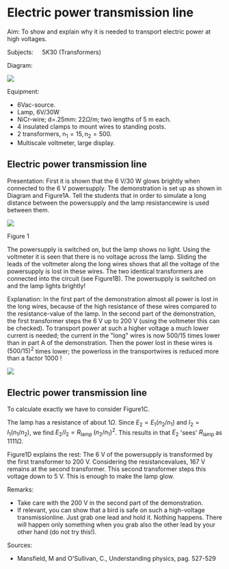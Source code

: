 # Electric power transmission line 

Aim: To show and explain why it is needed to transport electric power at high voltages.

Subjects: $\quad 5 K 30$ (Transformers)

Diagram:

![](https://cdn.mathpix.com/cropped/2024_06_24_a95e49e41be95e1e8ca8g-1.jpg?height=407&width=1092&top_left_y=580&top_left_x=603)

Equipment:

- 6Vac-source.
- Lamp, 6V/30W
- NiCr-wire; d=.25mm: $22 \Omega / \mathrm{m}$; two lengths of $5 \mathrm{~m}$ each.
- 4 insulated clamps to mount wires to standing posts.
- 2 transformers, $\mathrm{n}_{1}=15, \mathrm{n}_{2}=500$.
- Multiscale voltmeter, large display.


## Electric power transmission line

Presentation: First it is shown that the $6 \mathrm{~V} / 30 \mathrm{~W}$ glows brightly when connected to the $6 \mathrm{~V}$ powersupply. The demonstration is set up as shown in Diagram and Figure1A. Tell the students that in order to simulate a long distance between the powersupply and the lamp resistancewire is used between them.

![](https://cdn.mathpix.com/cropped/2024_06_24_a95e49e41be95e1e8ca8g-2.jpg?height=1111&width=1074&top_left_y=651&top_left_x=623)

Figure 1

The powersupply is switched on, but the lamp shows no light. Using the voltmeter it is seen that there is no voltage across the lamp. Sliding the leads of the voltmeter along the long wires shows that all the voltage of the powersupply is lost in these wires. The two identical transformers are connected into the circuit (see Figure1B). The powersupply is switched on and the lamp lights brightly!

Explanation: In the first part of the demonstration almost all power is lost in the long wires, because of the high resistance of these wires compared to the resistance-value of the lamp. In the second part of the demonstration, the first transformer steps the $6 \mathrm{~V}$ up to $200 \mathrm{~V}$ (using the voltmeter this can be checked). To transport power at such a higher voltage a much lower current is needed; the current in the "long" wires is now $500 / 15$ times lower than in part A of the demonstration. Then the power lost in these wires is $(500 / 15)^{2}$ times lower; the powerloss in the transportwires is reduced more than a factor 1000 !

![](https://cdn.mathpix.com/cropped/2024_06_24_a95e49e41be95e1e8ca8g-2.jpg?height=266&width=562&top_left_y=2350&top_left_x=1432)

## Electric power transmission line

To calculate exactly we have to consider Figure1C.

The lamp has a resistance of about $1 \Omega$. Since $E_{2}=E_{1}\left(n_{2} / n_{1}\right)$ and $I_{2}=I_{1}\left(n_{1} / n_{2}\right)$, we find $E_{2} / I_{2}=R_{\text {lamp }}\left(n_{2} / n_{1}\right)^{2}$. This results in that $E_{2}$ 'sees' $R_{\text {lamp }}$ as $1111 \Omega$.

Figure1D explains the rest: The $6 \mathrm{~V}$ of the powersupply is transformed by the first transformer to 200 V. Considering the resistancevalues, $167 \mathrm{~V}$ remains at the second transformer. This second transformer steps this voltage down to $5 \mathrm{~V}$. This is enough to make the lamp glow.

Remarks:

- Take care with the $200 \mathrm{~V}$ in the second part of the demonstration.
- If relevant, you can show that a bird is safe on such a high-voltage transmissionline. Just grab one lead and hold it. Nothing happens. There will happen only something when you grab also the other lead by your other hand (do not try this!).

Sources:

- Mansfield, M and O'Sullivan, C., Understanding physics, pag. 527-529

